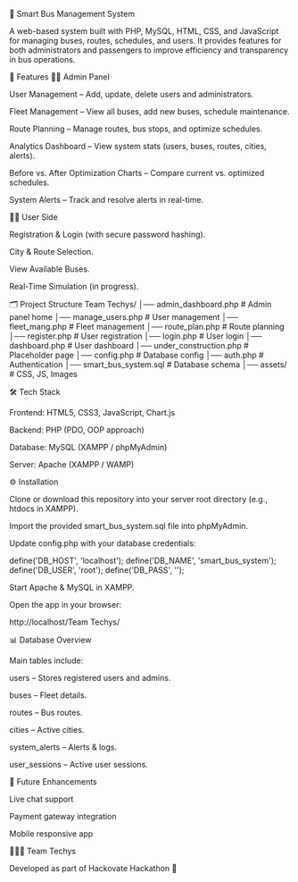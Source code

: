 🚌 Smart Bus Management System

A web-based system built with PHP, MySQL, HTML, CSS, and JavaScript for managing buses, routes, schedules, and users. It provides features for both administrators and passengers to improve efficiency and transparency in bus operations.

🚀 Features
👨‍💼 Admin Panel

User Management – Add, update, delete users and administrators.

Fleet Management – View all buses, add new buses, schedule maintenance.

Route Planning – Manage routes, bus stops, and optimize schedules.

Analytics Dashboard – View system stats (users, buses, routes, cities, alerts).

Before vs. After Optimization Charts – Compare current vs. optimized schedules.

System Alerts – Track and resolve alerts in real-time.

🧑‍💻 User Side

Registration & Login (with secure password hashing).

City & Route Selection.

View Available Buses.

Real-Time Simulation (in progress).

🗂️ Project Structure
Team Techys/
│── admin_dashboard.php    # Admin panel home
│── manage_users.php       # User management
│── fleet_mang.php         # Fleet management
│── route_plan.php         # Route planning
│── register.php           # User registration
│── login.php              # User login
│── dashboard.php          # User dashboard
│── under_construction.php # Placeholder page
│── config.php             # Database config
│── auth.php               # Authentication
│── smart_bus_system.sql   # Database schema
│── assets/                # CSS, JS, Images

🛠️ Tech Stack

Frontend: HTML5, CSS3, JavaScript, Chart.js

Backend: PHP (PDO, OOP approach)

Database: MySQL (XAMPP / phpMyAdmin)

Server: Apache (XAMPP / WAMP)

⚙️ Installation

Clone or download this repository into your server root directory (e.g., htdocs in XAMPP).

Import the provided smart_bus_system.sql file into phpMyAdmin.

Update config.php with your database credentials:

define('DB_HOST', 'localhost');
define('DB_NAME', 'smart_bus_system');
define('DB_USER', 'root');
define('DB_PASS', '');


Start Apache & MySQL in XAMPP.

Open the app in your browser:

http://localhost/Team Techys/

📊 Database Overview

Main tables include:

users – Stores registered users and admins.

buses – Fleet details.

routes – Bus routes.

cities – Active cities.

system_alerts – Alerts & logs.

user_sessions – Active user sessions.

🧩 Future Enhancements

Live chat support

Payment gateway integration

Mobile responsive app

👨‍👩‍👦 Team Techys

Developed as part of Hackovate Hackathon 🚀

